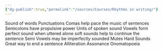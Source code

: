 ```yaml
---
{"dg-publish":true,"permalink":"/sources/Courses/Rhythms in writing/"}
---
```


Sound of words 
Punctuations
	Comas help pace the music of sentences
	Semicolons have propulsive power
Units of spoken sound
	Vowels
		form perfect sound when uttered alone 
		soft sounds
		help to continue the sentence
	Semi Vowels
	    may be imperfectly sounded
	Mutes
		Hard Sounds
		Great way to end a sentence
Alliteration
Assonance
Onomatopoeia
